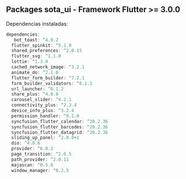 ## Packages sota_ui - Framework Flutter >= 3.0.0 

Dependencias instaladas:

```dart
dependencies:
   bot_toast: ^4.0.2
  flutter_spinkit: ^5.1.0
  shared_preferences: ^2.0.15
  flutter_svg: ^1.1.0
  lottie: ^1.3.0
  cached_network_image: ^3.2.1
  animate_do: ^2.1.0
  flutter_form_builder: ^7.2.1
  form_builder_validators: ^8.1.1
  url_launcher: ^6.1.2
  share_plus: ^4.0.8
  carousel_slider: ^4.1.1
  connectivity_plus: ^2.3.4
  device_info_plus: ^3.2.4
  permission_handler: ^9.2.0
  syncfusion_flutter_calendar: ^20.2.36
  syncfusion_flutter_barcodes: ^20.2.36
  syncfusion_flutter_datagrid: ^20.2.36
  sliding_up_panel: ^2.0.0+1
  dio: ^4.0.6
  provider: ^6.0.3
  page_transition: ^2.0.5
  path_provider: ^2.0.11
  majascan: ^0.5.0
  window_manager: ^0.2.5
```

<!-- 
## Getting started

TODO: List prerequisites and provide or point to information on how to
start using the package.

## Usage

TODO: Include short and useful examples for package users. Add longer examples
to `/example` folder. 

```dart
const like = 'sample';
```

## Additional information

TODO: Tell users more about the package: where to find more information, how to 
contribute to the package, how to file issues, what response they can expect 
from the package authors, and more. -->
